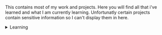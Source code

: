 This contains most of my work and projects. Here you will find all that i've learned and what I am currently learning. Unfortunatly certain projects contain sensitive information so I can't display them in here. 
<details>
  <summary>Learning</summary>
  In here you will find what I have learned recently. Beginning 2021 I got a new job as software developer so I started developing my skills in C family language and in APIs. I set a complete path for 2021 and maybe even 2022. There is a lot what i want to do. Below is a list of what I have learned.<br>
    <details>
      <summary>- C</summary>
      I started this language with a course called "Learning C" on LinkedIn learning. I have completed this course and got a certificate which is in this repository. I am currently working on Advanced C Programming which is the second of the 3 courses in my C learning path. I don't plan on using this language but it is a good base of a lot of programming languages.
    </details>
</details>
